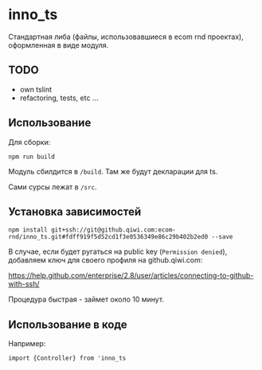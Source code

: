 # inno_ts

Стандартная либа (файлы, использовавшиеся в ecom rnd проектах), оформленная в виде модуля.

## TODO

- own tslint
- refactoring, tests, etc ...

## Использование
Для сборки:
```
npm run build
```

Модуль сбилдится в `/build`. Там же будут декларации для ts.

Сами сурсы лежат в `/src`.


## Установка зависимостей   
 `npm install git+ssh://git@github.qiwi.com:ecom-rnd/inno_ts.git#fdff919f5d52cd1f3e0536349e86c29b402b2ed0 --save`
 
 В случае, если будет ругаться на public key (`Permission denied`), добавляем ключ для своего профиля на github.qiwi.com:
 
 https://help.github.com/enterprise/2.8/user/articles/connecting-to-github-with-ssh/
 
 Процедура быстрая - займет около 10 минут.
 
## Использование в коде
 
 Например:
 
 `import {Controller} from 'inno_ts`
 